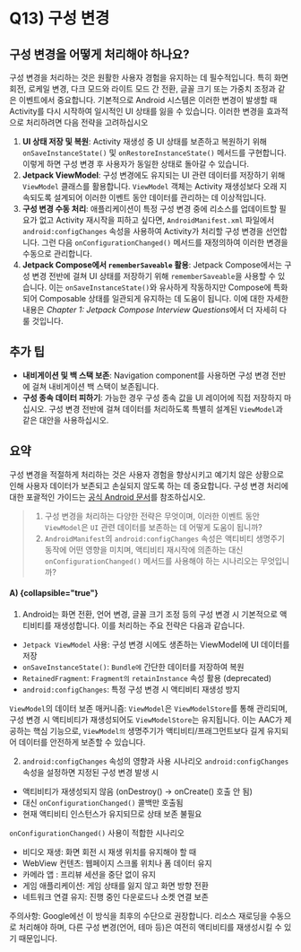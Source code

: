 # Q13) 구성 변경

## 구성 변경을 어떻게 처리해야 하나요?

구성 변경을 처리하는 것은 원활한 사용자 경험을 유지하는 데 필수적입니다. 특히 화면 회전, 로케일 변경, 다크 모드와 라이트 모드 간 전환, 글꼴 크기 또는 가중치 조정과 같은 이벤트에서 중요합니다. 
기본적으로 Android 시스템은 이러한 변경이 발생할 때 Activity를 다시 시작하여 일시적인 UI 상태를 잃을 수 있습니다. 이러한 변경을 효과적으로 처리하려면 다음 전략을 고려하십시오

1.  **UI 상태 저장 및 복원**: Activity 재생성 중 UI 상태를 보존하고 복원하기 위해 `onSaveInstanceState()` 및 `onRestoreInstanceState()` 메서드를 구현합니다. 이렇게 하면 구성 변경 후 사용자가 동일한 상태로 돌아갈 수 있습니다.
2.  **Jetpack ViewModel**: 구성 변경에도 유지되는 UI 관련 데이터를 저장하기 위해 `ViewModel` 클래스를 활용합니다. `ViewModel` 객체는 Activity 재생성보다 오래 지속되도록 설계되어 이러한 이벤트 동안 데이터를 관리하는 데 이상적입니다.
3.  **구성 변경 수동 처리**: 애플리케이션이 특정 구성 변경 중에 리소스를 업데이트할 필요가 없고 Activity 재시작을 피하고 싶다면, `AndroidManifest.xml` 파일에서 `android:configChanges` 속성을 사용하여 Activity가 처리할 구성 변경을 선언합니다. 그런 다음 `onConfigurationChanged()` 메서드를 재정의하여 이러한 변경을 수동으로 관리합니다.
4.  **Jetpack Compose에서 `rememberSaveable` 활용**: Jetpack Compose에서는 구성 변경 전반에 걸쳐 UI 상태를 저장하기 위해 `rememberSaveable`을 사용할 수 있습니다. 이는 `onSaveInstanceState()`와 유사하게 작동하지만 Compose에 특화되어 Composable 상태를 일관되게 유지하는 데 도움이 됩니다. 이에 대한 자세한 내용은 *Chapter 1: Jetpack Compose Interview Questions*에서 더 자세히 다룰 것입니다.

## 추가 팁

*   **내비게이션 및 백 스택 보존**: Navigation component를 사용하면 구성 변경 전반에 걸쳐 내비게이션 백 스택이 보존됩니다.
*   **구성 종속 데이터 피하기**: 가능한 경우 구성 종속 값을 UI 레이어에 직접 저장하지 마십시오. 구성 변경 전반에 걸쳐 데이터를 처리하도록 특별히 설계된 `ViewModel`과 같은 대안을 사용하십시오.

## 요약

구성 변경을 적절하게 처리하는 것은 사용자 경험을 향상시키고 예기치 않은 상황으로 인해 사용자 데이터가 보존되고 손실되지 않도록 하는 데 중요합니다. 구성 변경 처리에 대한 포괄적인 가이드는 [공식 Android 문서](https://developer.android.com/guide/topics/resources/runtime-changes)를 참조하십시오.

> 1.  구성 변경을 처리하는 다양한 전략은 무엇이며, 이러한 이벤트 동안 `ViewModel`은 `UI` 관련 데이터를 보존하는 데 어떻게 도움이 됩니까?
> 2.  `AndroidManifest`의 `android:configChanges` 속성은 액티비티 생명주기 동작에 어떤 영향을 미치며, 액티비티 재시작에 의존하는 대신 `onConfigurationChanged()` 메서드를 사용해야 하는 시나리오는 무엇입니까?

#### A) {collapsible="true"}
1. Android는 화면 전환, 언어 변경, 글꼴 크기 조정 등의 구성 변경 시 기본적으로 액티비티를 재생성합니다. 이를 처리하는 주요 전략은 다음과 같습니다.
* `Jetpack ViewModel` 사용: 구성 변경 시에도 생존하는 ViewModel에 UI 데이터를 저장
* `onSaveInstanceState()`: `Bundle에` 간단한 데이터를 저장하여 복원
* `RetainedFragment`: `Fragment의` `retainInstance` 속성 활용 (deprecated)
* `android:configChanges`: 특정 구성 변경 시 액티비티 재생성 방지

`ViewModel`의 데이터 보존 매커니즘: `ViewModel`은 `ViewModelStore`를 통해 관리되며, 구성 변경 시 액티비티가 재생성되어도 `ViewModelStore`는 유지됩니다.
이는 AAC가 제공하는 핵심 기능으로, `ViewModel의` 생명주기가 액티비티/프래그먼트보다 길게 유지되어 데이터를 안전하게 보존할 수 있습니다. 

2. `android:configChanges` 속성의 영향과 사용 시나리오
`android:configChanges` 속성을 설정하면 지정된 구성 변경 발생 시
* 액티비티가 재생성되지 않음 (onDestroy() -> onCreate() 호출 안 됨)
* 대신 `onConfigurationChanged()` 콜백만 호출됨
* 현재 액티비티 인스턴스가 유지되므로 상태 보존 불필요

`onConfigurationChanged()` 사용이 적합한 시나리오
* 비디오 재생: 화면 회전 시 재생 위치를 유지해야 할 때
* WebView 컨텐츠: 웹페이지 스크롤 위치나 폼 데이터 유지
* 카메라 앱 : 프리뷰 세션을 중단 없이 유지
* 게임 애플리케이션: 게임 상태를 잃지 않고 화면 방향 전환
* 네트워크 연결 유지: 진행 중인 다운로드나 소켓 연결 보존

주의사항: Google에선 이 방식을 최후의 수단으로 권장합니다. 리소스 재로딩을 수동으로 처리해야 하며, 다른 구성 변경(언어, 테마 등)은 여전히 액티비티를 재생성시킬 수 있기 때문입니다.